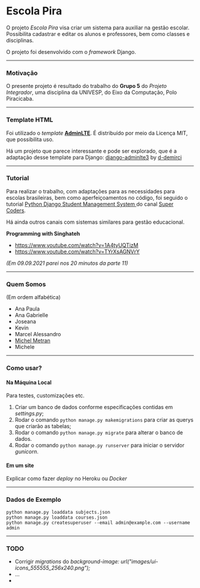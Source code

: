 # Escola Pira


O projeto *Escola Pira* visa criar um sistema para auxiliar na gestão escolar. Possibilita cadastrar e editar os alunos
e professores, bem como classes e disciplinas.

O projeto foi desenvolvido com o *framework* Django.

-----

### Motivação


O presente projeto é resultado do trabalho do **Grupo 5** do *Projeto Integrador*, uma disciplina da UNIVESP, do Eixo da
Computação, Polo Piracicaba.

-----


### Template HTML


Foi utilizado o *template* [**AdminLTE**](https://adminlte.io/themes/v3/). É distribuído por meio da Licença MIT, que
possibilita uso.

Há um projeto que parece interessante e pode ser explorado, que é a adaptação desse template para
Django: [django-adminlte3](https://github.com/d-demirci/django-adminlte3) by [d-demirci](https://github.com/d-demirci)

-----


### Tutorial


Para realizar o trabalho, com adaptações para as necessidades para escolas brasileiras, bem como aperfeiçoamentos no
código, foi seguido o
tutorial [Python Django Student Management System ](https://www.youtube.com/watch?v=y3llbdTtam4&list=PLb-NlfexLTk_tUlAPj05s2zc8JgHTVkpH)
do canal [Super Coders](https://www.youtube.com/channel/UCyz5M_3Rv2jLUDs4R_yRBkw).

Há ainda outros canais com sistemas similares para gestão educacional.

**Programming with Singhateh**

- https://www.youtube.com/watch?v=1A4tyUQTizM
- https://www.youtube.com/watch?v=TYrXsAGNVrY

*(Em 09.09.2021 parei nos 20 minutos da parte 11)*

-----


### Quem Somos


(Em ordem alfabética)

- Ana Paula
- Ana Gabrielle
- Joseana
- Kevin
- Marcel Alessandro
- [Michel Metran](https://github.com/michelmetran)
- Michele

----


### Como usar?


#### Na Máquina Local


Para testes, customizações etc.

1. Criar um banco de dados conforme especificações contidas em *settings.py*;
2. Rodar o comando ```python manage.py makemigrations``` para criar as querys que criarão as tabelas;
3. Rodar o comando ```python manage.py migrate``` para alterar o banco de dados.
4. Rodar o comando ```python manage.py runserver``` para iniciar o servidor *gunicorn*.

#### Em um site


Explicar como fazer *deploy* no Heroku ou *Docker*

----


### Dados de Exemplo

```
python manage.py loaddata subjects.json
python manage.py loaddata courses.json
python manage.py createsuperuser --email admin@example.com --username admin
```

----


### TODO

- Corrigir *migrations* do *background-image: url("images/ui-icons_555555_256x240.png");*
- ...
- 
